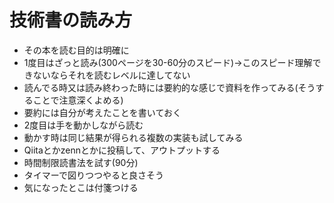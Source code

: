 # 技術書の読み方
* その本を読む目的は明確に 
* 1度目はざっと読み(300ページを30-60分のスピード)→このスピード理解できないならそれを読むレベルに達してない 
* 読んでる時又は読み終わった時には要約的な感じで資料を作ってみる(そうすることで注意深くよめる)
* 要約には自分が考えたことを書いておく 
* 2度目は手を動かしながら読む 
* 動かす時は同じ結果が得られる複数の実装も試してみる 
* Qiitaとかzennとかに投稿して、アウトプットする 
* 時間制限読書法を試す(90分)
* タイマーで図りつつやると良さそう 
* 気になったとこは付箋つける